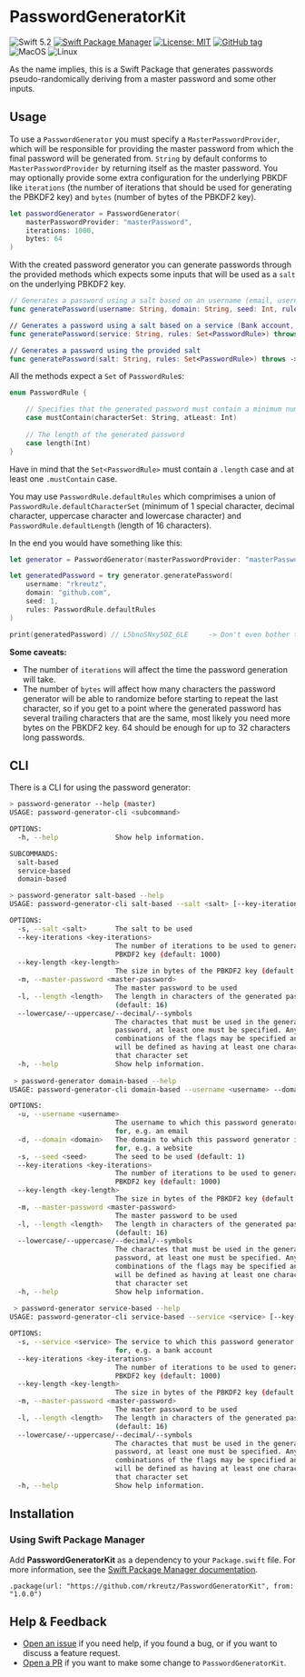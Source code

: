 # PasswordGeneratorKit
![Swift 5.2](https://img.shields.io/badge/Swift-5.2-orange.svg)
[![Swift Package Manager](https://img.shields.io/badge/spm-compatible-brightgreen.svg?style=flat)](https://swift.org/package-manager)
[![License: MIT](https://img.shields.io/badge/License-MIT-blue.svg)](https://opensource.org/licenses/MIT)
[![GitHub tag](https://img.shields.io/github/tag/rkreutz/PasswordGeneratorKit.svg)](https://GitHub.com/rkreutz/PasswordGeneratorKit/tags/)
![MacOS](https://github.com/rkreutz/PasswordGeneratorKit/workflows/MacOS/badge.svg?branch=master&event=push)
![Linux](https://github.com/rkreutz/PasswordGeneratorKit/workflows/Linux/badge.svg?branch=master&event=push)

As the name implies, this is a Swift Package that generates passwords pseudo-randomically deriving from a master password and some other inputs.

## Usage

To use a `PasswordGenerator` you must specify a `MasterPasswordProvider`, which will be responsible for providing the master password from which the final password will be generated from. `String` by default conforms to `MasterPasswordProvider` by returning itself as the master password. You may optionally provide some extra configuration for the underlying PBKDF like `iterations` (the number of iterations that should be used for generating the PBKDF2 key) and `bytes` (number of bytes of the PBKDF2 key).

```swift
let passwordGenerator = PasswordGenerator(
    masterPasswordProvider: "masterPassword",
    iterations: 1000,
    bytes: 64
)
```

With the created password generator you can generate passwords through the provided methods which expects some inputs that will be used as a `salt` on the underlying PBKDF2 key.

```swift
// Generates a password using a salt based on an username (email, username, ...), domain (webdsite domain) and seed (user defined number).
func generatePassword(username: String, domain: String, seed: Int, rules: Set<PasswordRule>) throws -> String

// Generates a password using a salt based on a service (Bank account, card pin, ...)
func generatePassword(service: String, rules: Set<PasswordRule>) throws -> String

// Generates a password using the provided salt
func generatePassword(salt: String, rules: Set<PasswordRule>) throws -> String
```

All the methods expect a `Set` of `PasswordRule`s:

```swift
enum PasswordRule {

    // Specifies that the generated password must contain a minimum number of characters in the provided character set
    case mustContain(characterSet: String, atLeast: Int)
    
    // The length of the generated password
    case length(Int)
}
```

Have in mind that the `Set<PasswordRule>` must contain a `.length` case and at least one `.mustContain` case.

You may use `PasswordRule.defaultRules` which comprimises a union of `PasswordRule.defaultCharacterSet` (minimum of 1 special character, decimal character, uppercase character and lowercase character) and `PasswordRule.defaultLength` (length of 16 characters).

In the end you would have something like this:
```swift
let generator = PasswordGenerator(masterPasswordProvider: "masterPassword")

let generatedPassword = try generator.generatePassword(
    username: "rkreutz",
    domain: "github.com",
    seed: 1,
    rules: PasswordRule.defaultRules
)

print(generatedPassword) // L5bnoSNxy5OZ_6LE     -> Don't even bother this is not my password 😂
```

**Some caveats:**
- The number of `iterations` will affect the time the password generation will take.
- The number of `bytes` will affect how many characters the password generator will be able to randomize before starting to repeat the last character, so if you get to a point where the generated password has several trailing characters that are the same, most likely you need more bytes on the PBKDF2 key. 64 should be enough for up to 32 characters long passwords.

## CLI

There is a CLI for using the password generator:

```bash
> password-generator --help (master) 
USAGE: password-generator-cli <subcommand>

OPTIONS:
  -h, --help              Show help information.

SUBCOMMANDS:
  salt-based
  service-based
  domain-based

> password-generator salt-based --help
USAGE: password-generator-cli salt-based --salt <salt> [--key-iterations <key-iterations>] [--key-length <key-length>] --master-password <master-password> [--length <length>] [--lowercase] [--uppercase] [--decimal] [--symbols]

OPTIONS:
  -s, --salt <salt>       The salt to be used 
  --key-iterations <key-iterations>
                          The number of iterations to be used to generate a
                          PBKDF2 key (default: 1000)
  --key-length <key-length>
                          The size in bytes of the PBKDF2 key (default: 64)
  -m, --master-password <master-password>
                          The master password to be used 
  -l, --length <length>   The length in characters of the generated password
                          (default: 16)
  --lowercase/--uppercase/--decimal/--symbols
                          The charactes that must be used in the generated
                          password, at least one must be specified. Any
                          combinations of the flags may be specified and this
                          will be defined as having at least one character of
                          that character set 
  -h, --help              Show help information.
  
 > password-generator domain-based --help
USAGE: password-generator-cli domain-based --username <username> --domain <domain> [--seed <seed>] [--key-iterations <key-iterations>] [--key-length <key-length>] --master-password <master-password> [--length <length>] [--lowercase] [--uppercase] [--decimal] [--symbols]

OPTIONS:
  -u, --username <username>
                          The username to which this password generator is used
                          for, e.g. an email 
  -d, --domain <domain>   The domain to which this password generator is used
                          for, e.g. a website 
  -s, --seed <seed>       The seed to be used (default: 1)
  --key-iterations <key-iterations>
                          The number of iterations to be used to generate a
                          PBKDF2 key (default: 1000)
  --key-length <key-length>
                          The size in bytes of the PBKDF2 key (default: 64)
  -m, --master-password <master-password>
                          The master password to be used 
  -l, --length <length>   The length in characters of the generated password
                          (default: 16)
  --lowercase/--uppercase/--decimal/--symbols
                          The charactes that must be used in the generated
                          password, at least one must be specified. Any
                          combinations of the flags may be specified and this
                          will be defined as having at least one character of
                          that character set 
  -h, --help              Show help information.
  
 > password-generator service-based --help
USAGE: password-generator-cli service-based --service <service> [--key-iterations <key-iterations>] [--key-length <key-length>] --master-password <master-password> [--length <length>] [--lowercase] [--uppercase] [--decimal] [--symbols]

OPTIONS:
  -s, --service <service> The service to which this password generator is used
                          for, e.g. a bank account 
  --key-iterations <key-iterations>
                          The number of iterations to be used to generate a
                          PBKDF2 key (default: 1000)
  --key-length <key-length>
                          The size in bytes of the PBKDF2 key (default: 64)
  -m, --master-password <master-password>
                          The master password to be used 
  -l, --length <length>   The length in characters of the generated password
                          (default: 16)
  --lowercase/--uppercase/--decimal/--symbols
                          The charactes that must be used in the generated
                          password, at least one must be specified. Any
                          combinations of the flags may be specified and this
                          will be defined as having at least one character of
                          that character set 
  -h, --help              Show help information.
```

## Installation
### Using Swift Package Manager

Add **PasswordGeneratorKit** as a dependency to your `Package.swift` file. For more information, see the [Swift Package Manager documentation](https://github.com/apple/swift-package-manager/tree/master/Documentation).

```
.package(url: "https://github.com/rkreutz/PasswordGeneratorKit", from: "1.0.0")
```

## Help & Feedback
- [Open an issue](https://github.com/rkreutz/PasswordGeneratorKit/issues/new) if you need help, if you found a bug, or if you want to discuss a feature request.
- [Open a PR](https://github.com/rkreutz/PasswordGeneratorKit/pull/new/master) if you want to make some change to `PasswordGeneratorKit`.
